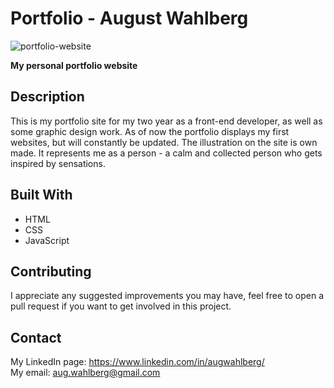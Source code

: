 # Portfolio - August Wahlberg
![portfolio-website](https://github.com/AugustWahlberg/Portfolio/assets/91577070/cc48e746-6b5b-43a5-a88c-322e6b9d963e)

**My personal portfolio website** 

## Description
This is my portfolio site for my two year as a front-end developer, as well as some graphic design work. As of now the portfolio displays my first websites, but will constantly be updated. The illustration on the site is own made. It represents me as a person - a calm and collected person who gets inspired by sensations.

## Built With
* HTML
* CSS
* JavaScript

## Contributing
I appreciate any suggested improvements you may have, feel free to open a pull request if you want to get involved in this project.

## Contact
My LinkedIn page: https://www.linkedin.com/in/augwahlberg/  
My email: aug.wahlberg@gmail.com
